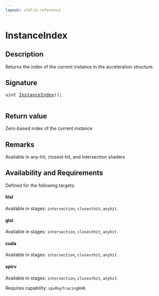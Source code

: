 ```yaml
---
layout: stdlib-reference
---
```


# InstanceIndex

## Description

Returns the index of the current instance in the acceleration structure.



## Signature 

<pre>
<span class="code_keyword">uint</span> <a href="/stdlib-reference/global-decls/instanceindex-08">InstanceIndex</a>();

</pre>

## Return value
Zero-based index of the current instance

## Remarks
Available in any-hit, closest-hit, and intersection shaders


## Availability and Requirements

Defined for the following targets:

#### hlsl
Available in stages: `intersection`, `closesthit`, `anyhit`.

#### glsl
Available in stages: `intersection`, `closesthit`, `anyhit`.

#### cuda
Available in stages: `intersection`, `closesthit`, `anyhit`.

#### spirv
Available in stages: `intersection`, `closesthit`, `anyhit`.

Requires capability: `spvRayTracingKHR`.


